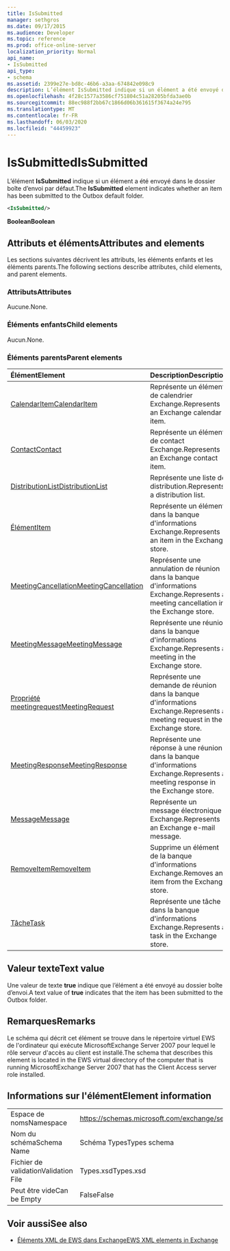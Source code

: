 ```yaml
---
title: IsSubmitted
manager: sethgros
ms.date: 09/17/2015
ms.audience: Developer
ms.topic: reference
ms.prod: office-online-server
localization_priority: Normal
api_name:
- IsSubmitted
api_type:
- schema
ms.assetid: 2399e27e-bd8c-46b6-a3aa-674842e098c9
description: L’élément IsSubmitted indique si un élément a été envoyé dans le dossier boîte d’envoi par défaut.
ms.openlocfilehash: 4f28c1577a3586cf751804c51a28205bfda3ae0b
ms.sourcegitcommit: 88ec988f2bb67c1866d06b361615f3674a24e795
ms.translationtype: MT
ms.contentlocale: fr-FR
ms.lasthandoff: 06/03/2020
ms.locfileid: "44459923"
---
```

# <a name="issubmitted"></a><span data-ttu-id="b202e-103">IsSubmitted</span><span class="sxs-lookup"><span data-stu-id="b202e-103">IsSubmitted</span></span>

<span data-ttu-id="b202e-104">L’élément **IsSubmitted** indique si un élément a été envoyé dans le dossier boîte d’envoi par défaut.</span><span class="sxs-lookup"><span data-stu-id="b202e-104">The **IsSubmitted** element indicates whether an item has been submitted to the Outbox default folder.</span></span> 
  
```xml
<IsSubmitted/>
```

 <span data-ttu-id="b202e-105">**Boolean**</span><span class="sxs-lookup"><span data-stu-id="b202e-105">**Boolean**</span></span>
## <a name="attributes-and-elements"></a><span data-ttu-id="b202e-106">Attributs et éléments</span><span class="sxs-lookup"><span data-stu-id="b202e-106">Attributes and elements</span></span>

<span data-ttu-id="b202e-107">Les sections suivantes décrivent les attributs, les éléments enfants et les éléments parents.</span><span class="sxs-lookup"><span data-stu-id="b202e-107">The following sections describe attributes, child elements, and parent elements.</span></span>
  
### <a name="attributes"></a><span data-ttu-id="b202e-108">Attributs</span><span class="sxs-lookup"><span data-stu-id="b202e-108">Attributes</span></span>

<span data-ttu-id="b202e-109">Aucune.</span><span class="sxs-lookup"><span data-stu-id="b202e-109">None.</span></span>
  
### <a name="child-elements"></a><span data-ttu-id="b202e-110">Éléments enfants</span><span class="sxs-lookup"><span data-stu-id="b202e-110">Child elements</span></span>

<span data-ttu-id="b202e-111">Aucun.</span><span class="sxs-lookup"><span data-stu-id="b202e-111">None.</span></span>
  
### <a name="parent-elements"></a><span data-ttu-id="b202e-112">Éléments parents</span><span class="sxs-lookup"><span data-stu-id="b202e-112">Parent elements</span></span>

|<span data-ttu-id="b202e-113">**Élément**</span><span class="sxs-lookup"><span data-stu-id="b202e-113">**Element**</span></span>|<span data-ttu-id="b202e-114">**Description**</span><span class="sxs-lookup"><span data-stu-id="b202e-114">**Description**</span></span>|
|:-----|:-----|
|[<span data-ttu-id="b202e-115">CalendarItem</span><span class="sxs-lookup"><span data-stu-id="b202e-115">CalendarItem</span></span>](calendaritem.md) <br/> |<span data-ttu-id="b202e-116">Représente un élément de calendrier Exchange.</span><span class="sxs-lookup"><span data-stu-id="b202e-116">Represents an Exchange calendar item.</span></span>  <br/> |
|[<span data-ttu-id="b202e-117">Contact</span><span class="sxs-lookup"><span data-stu-id="b202e-117">Contact</span></span>](contact.md) <br/> |<span data-ttu-id="b202e-118">Représente un élément de contact Exchange.</span><span class="sxs-lookup"><span data-stu-id="b202e-118">Represents an Exchange contact item.</span></span>  <br/> |
|[<span data-ttu-id="b202e-119">DistributionList</span><span class="sxs-lookup"><span data-stu-id="b202e-119">DistributionList</span></span>](distributionlist.md) <br/> |<span data-ttu-id="b202e-120">Représente une liste de distribution.</span><span class="sxs-lookup"><span data-stu-id="b202e-120">Represents a distribution list.</span></span>  <br/> |
|[<span data-ttu-id="b202e-121">Élément</span><span class="sxs-lookup"><span data-stu-id="b202e-121">Item</span></span>](item.md) <br/> |<span data-ttu-id="b202e-122">Représente un élément dans la banque d'informations Exchange.</span><span class="sxs-lookup"><span data-stu-id="b202e-122">Represents an item in the Exchange store.</span></span>  <br/> |
|[<span data-ttu-id="b202e-123">MeetingCancellation</span><span class="sxs-lookup"><span data-stu-id="b202e-123">MeetingCancellation</span></span>](meetingcancellation.md) <br/> |<span data-ttu-id="b202e-124">Représente une annulation de réunion dans la banque d'informations Exchange.</span><span class="sxs-lookup"><span data-stu-id="b202e-124">Represents a meeting cancellation in the Exchange store.</span></span>  <br/> |
|[<span data-ttu-id="b202e-125">MeetingMessage</span><span class="sxs-lookup"><span data-stu-id="b202e-125">MeetingMessage</span></span>](meetingmessage.md) <br/> |<span data-ttu-id="b202e-126">Représente une réunion dans la banque d'informations Exchange.</span><span class="sxs-lookup"><span data-stu-id="b202e-126">Represents a meeting in the Exchange store.</span></span>  <br/> |
|[<span data-ttu-id="b202e-127">Propriété meetingrequest</span><span class="sxs-lookup"><span data-stu-id="b202e-127">MeetingRequest</span></span>](meetingrequest.md) <br/> |<span data-ttu-id="b202e-128">Représente une demande de réunion dans la banque d'informations Exchange.</span><span class="sxs-lookup"><span data-stu-id="b202e-128">Represents a meeting request in the Exchange store.</span></span>  <br/> |
|[<span data-ttu-id="b202e-129">MeetingResponse</span><span class="sxs-lookup"><span data-stu-id="b202e-129">MeetingResponse</span></span>](meetingresponse.md) <br/> |<span data-ttu-id="b202e-130">Représente une réponse à une réunion dans la banque d'informations Exchange.</span><span class="sxs-lookup"><span data-stu-id="b202e-130">Represents a meeting response in the Exchange store.</span></span>  <br/> |
|[<span data-ttu-id="b202e-131">Message</span><span class="sxs-lookup"><span data-stu-id="b202e-131">Message</span></span>](message-ex15websvcsotherref.md) <br/> |<span data-ttu-id="b202e-132">Représente un message électronique Exchange.</span><span class="sxs-lookup"><span data-stu-id="b202e-132">Represents an Exchange e-mail message.</span></span>  <br/> |
|[<span data-ttu-id="b202e-133">RemoveItem</span><span class="sxs-lookup"><span data-stu-id="b202e-133">RemoveItem</span></span>](removeitem.md) <br/> |<span data-ttu-id="b202e-134">Supprime un élément de la banque d'informations Exchange.</span><span class="sxs-lookup"><span data-stu-id="b202e-134">Removes an item from the Exchange store.</span></span>  <br/> |
|[<span data-ttu-id="b202e-135">Tâche</span><span class="sxs-lookup"><span data-stu-id="b202e-135">Task</span></span>](task.md) <br/> |<span data-ttu-id="b202e-136">Représente une tâche dans la banque d'informations Exchange.</span><span class="sxs-lookup"><span data-stu-id="b202e-136">Represents a task in the Exchange store.</span></span>  <br/> |
   
## <a name="text-value"></a><span data-ttu-id="b202e-137">Valeur texte</span><span class="sxs-lookup"><span data-stu-id="b202e-137">Text value</span></span>

<span data-ttu-id="b202e-138">Une valeur de texte **true** indique que l’élément a été envoyé au dossier boîte d’envoi.</span><span class="sxs-lookup"><span data-stu-id="b202e-138">A text value of **true** indicates that the item has been submitted to the Outbox folder.</span></span> 
  
## <a name="remarks"></a><span data-ttu-id="b202e-139">Remarques</span><span class="sxs-lookup"><span data-stu-id="b202e-139">Remarks</span></span>

<span data-ttu-id="b202e-140">Le schéma qui décrit cet élément se trouve dans le répertoire virtuel EWS de l'ordinateur qui exécute MicrosoftExchange Server 2007 pour lequel le rôle serveur d'accès au client est installé.</span><span class="sxs-lookup"><span data-stu-id="b202e-140">The schema that describes this element is located in the EWS virtual directory of the computer that is running MicrosoftExchange Server 2007 that has the Client Access server role installed.</span></span>
  
## <a name="element-information"></a><span data-ttu-id="b202e-141">Informations sur l'élément</span><span class="sxs-lookup"><span data-stu-id="b202e-141">Element information</span></span>

|||
|:-----|:-----|
|<span data-ttu-id="b202e-142">Espace de noms</span><span class="sxs-lookup"><span data-stu-id="b202e-142">Namespace</span></span>  <br/> |https://schemas.microsoft.com/exchange/services/2006/types  <br/> |
|<span data-ttu-id="b202e-143">Nom du schéma</span><span class="sxs-lookup"><span data-stu-id="b202e-143">Schema Name</span></span>  <br/> |<span data-ttu-id="b202e-144">Schéma Types</span><span class="sxs-lookup"><span data-stu-id="b202e-144">Types schema</span></span>  <br/> |
|<span data-ttu-id="b202e-145">Fichier de validation</span><span class="sxs-lookup"><span data-stu-id="b202e-145">Validation File</span></span>  <br/> |<span data-ttu-id="b202e-146">Types.xsd</span><span class="sxs-lookup"><span data-stu-id="b202e-146">Types.xsd</span></span>  <br/> |
|<span data-ttu-id="b202e-147">Peut être vide</span><span class="sxs-lookup"><span data-stu-id="b202e-147">Can be Empty</span></span>  <br/> |<span data-ttu-id="b202e-148">False</span><span class="sxs-lookup"><span data-stu-id="b202e-148">False</span></span>  <br/> |
   
## <a name="see-also"></a><span data-ttu-id="b202e-149">Voir aussi</span><span class="sxs-lookup"><span data-stu-id="b202e-149">See also</span></span>



- [<span data-ttu-id="b202e-150">Éléments XML de EWS dans Exchange</span><span class="sxs-lookup"><span data-stu-id="b202e-150">EWS XML elements in Exchange</span></span>](ews-xml-elements-in-exchange.md)

